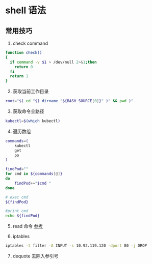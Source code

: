 # shell 语法

## 常用技巧
1. check command
```bash
function check()
{
  if command -v $1 > /dev/null 2>&1;then
    return 0
  fi
  return 1
}
```
2. 获取当前工作目录
```bash
root="$( cd "$( dirname "${BASH_SOURCE[0]}" )" && pwd )"
```

3. 获取命令全路径
```bash
kubectl=$(which kubectl)
```
4. 遍历数组
```bash
commands=(
	kubectl
	get	
	po
)

findPod=""
for cmd in ${commands[@]}
do
	findPod+="$cmd "
done

# exec cmd
${findPod}

#print cmd
echo ${findPod}
```

5. read 命令
[参考](https://wangdoc.com/bash/read.html)

6. iptables
```bash
iptables -t filter -A INPUT -s 10.92.119.120 -dport 80 -j DROP
```
7. dequote
去除入参引号
